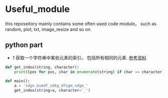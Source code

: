 # Useful_module
this reposeitory mainly contains some often used code module， such  as random, plot, txt, image_resize and so on.

## python part
* 1 获取一个字符串中某些元素的索引， 包括所有相同的元素. [参考资料](https://stackoverflow.com/questions/2294493/how-to-get-the-position-of-a-character-in-python)
```python
def get_index(string, character):
    print([pos for pos, char in enumerate(string) if char == character])
    
def main():
    a = 'sdgn_ksmdf_sdkg_dfsgm_sdgm_'
    get_index(string=a, character='_')
```
